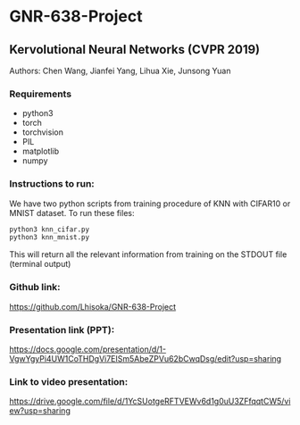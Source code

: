 # GNR-638-Project
## Kervolutional Neural Networks (CVPR 2019)
Authors: Chen Wang, Jianfei Yang, Lihua Xie, Junsong Yuan

### Requirements
- python3
- torch
- torchvision
- PIL
- matplotlib
- numpy

### Instructions to run:
We have two python scripts from training procedure of KNN with CIFAR10 or MNIST dataset.
To run these files:

```bash
python3 knn_cifar.py
python3 knn_mnist.py
```

This will return all the relevant information from training on the STDOUT file (terminal output)

### Github link:
https://github.com/Lhisoka/GNR-638-Project

### Presentation link (PPT):
https://docs.google.com/presentation/d/1-VgwYgyPi4UW1CoTHDgVi7EISm5AbeZPVu62bCwqDsg/edit?usp=sharing

### Link to video presentation:
https://drive.google.com/file/d/1YcSUotgeRFTVEWv6d1g0uU3ZFfqqtCW5/view?usp=sharing
